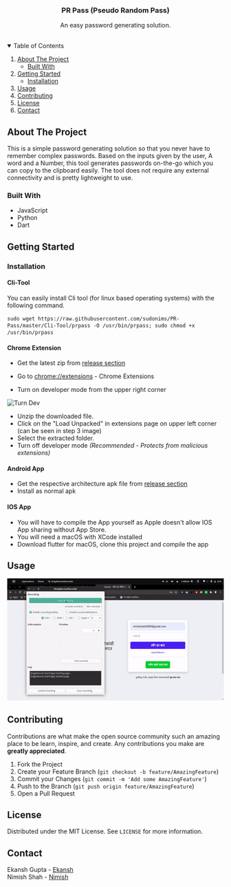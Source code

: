 <p align="center">

  <h3 align="center">PR Pass (Pseudo Random Pass)</h3>

  <p align="center">
    An easy password generating solution.
    <br />
    <br />
  </p>
</p>

<!-- TABLE OF CONTENTS -->
<details open="open">
  <summary>Table of Contents</summary>
  <ol>
    <li>
      <a href="#about-the-project">About The Project</a>
      <ul>
        <li><a href="#built-with">Built With</a></li>
      </ul>
    </li>
    <li>
      <a href="#getting-started">Getting Started</a>
      <ul>
        <li><a href="#installation">Installation</a></li>
      </ul>
    </li>
    <li><a href="#usage">Usage</a></li>
    <li><a href="#contributing">Contributing</a></li>
    <li><a href="#license">License</a></li>
    <li><a href="#contact">Contact</a></li>
  </ol>
</details>

<!-- ABOUT THE PROJECT -->

## About The Project

This is a simple password generating solution so that you never have to remember complex passwords. Based on the inputs given by the user, A word and a Number, this tool generates passwords on-the-go which you can copy to the clipboard easily. The tool does not require any external connectivity and is pretty lightweight to use.

### Built With

- JavaScript
- Python
- Dart

<!-- GETTING STARTED -->

## Getting Started

### Installation

#### Cli-Tool

You can easily install Cli tool (for linux based operating systems) with the following command.

```
sudo wget https://raw.githubusercontent.com/sudonims/PR-Pass/master/Cli-Tool/prpass -O /usr/bin/prpass; sudo chmod +x /usr/bin/prpass
```

#### Chrome Extension

- Get the latest zip from <a href="https://github.com/sudonims/PR-Pass/releases">release section</a>

- Go to [chrome://extensions](chrome://extensions) - Chrome Extensions
- Turn on developer mode from the upper right corner

![Turn Dev](https://i.ibb.co/SV7dZMS/turnDev.png)

- Unzip the downloaded file.
- Click on the "Load Unpacked" in extensions page on upper left corner (can be seen in step 3 image)
- Select the extracted folder.
- Turn off developer mode _(Recommended - Protects from malicious extensions)_
<!-- USAGE EXAMPLES -->

#### Android App

- Get the respective architecture apk file from <a href="https://github.com/sudonims/PR-Pass/releases">release section</a>
- Install as normal apk

#### IOS App

- You will have to compile the App yourself as Apple doesn't allow IOS App sharing without App Store.
- You will need a macOS with XCode installed
- Download flutter for macOS, clone this project and compile the app

## Usage

![Guide](guide.gif)

## Contributing

Contributions are what make the open source community such an amazing place to be learn, inspire, and create. Any contributions you make are **greatly appreciated**.

1. Fork the Project
2. Create your Feature Branch (`git checkout -b feature/AmazingFeature`)
3. Commit your Changes (`git commit -m 'Add some AmazingFeature'`)
4. Push to the Branch (`git push origin feature/AmazingFeature`)
5. Open a Pull Request

<!-- LICENSE -->

## License

Distributed under the MIT License. See `LICENSE` for more information.

<!-- CONTACT -->

## Contact

Ekansh Gupta - [Ekansh](https://github.com/rideregghost) <br />
Nimish Shah - [Nimish](https://github.com/sudonims)
